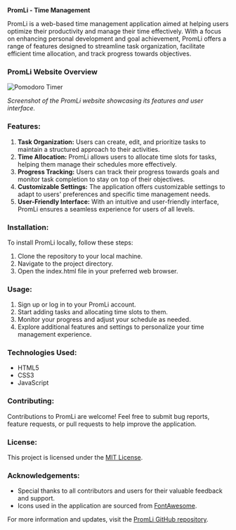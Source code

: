 **PromLi - Time Management**

PromLi is a web-based time management application aimed at helping users optimize their productivity and manage their time effectively. With a focus on enhancing personal development and goal achievement, PromLi offers a range of features designed to streamline task organization, facilitate efficient time allocation, and track progress towards objectives.

### PromLi Website Overview

![Pomodoro Timer](https://github.com/ind-abhishek/PromLi-TimeManagement/assets/101976775/c719b3d7-fe86-4ecd-b63e-b23c85c427dd)


*Screenshot of the PromLi website showcasing its features and user interface.*

### Features:
1. **Task Organization:** Users can create, edit, and prioritize tasks to maintain a structured approach to their activities.
2. **Time Allocation:** PromLi allows users to allocate time slots for tasks, helping them manage their schedules more effectively.
3. **Progress Tracking:** Users can track their progress towards goals and monitor task completion to stay on top of their objectives.
4. **Customizable Settings:** The application offers customizable settings to adapt to users' preferences and specific time management needs.
5. **User-Friendly Interface:** With an intuitive and user-friendly interface, PromLi ensures a seamless experience for users of all levels.

### Installation:
To install PromLi locally, follow these steps:
1. Clone the repository to your local machine.
2. Navigate to the project directory.
3. Open the index.html file in your preferred web browser.

### Usage:
1. Sign up or log in to your PromLi account.
2. Start adding tasks and allocating time slots to them.
3. Monitor your progress and adjust your schedule as needed.
4. Explore additional features and settings to personalize your time management experience.

### Technologies Used:
- HTML5
- CSS3
- JavaScript

### Contributing:
Contributions to PromLi are welcome! Feel free to submit bug reports, feature requests, or pull requests to help improve the application.

### License:
This project is licensed under the [MIT License](LICENSE).

### Acknowledgements:
- Special thanks to all contributors and users for their valuable feedback and support.
- Icons used in the application are sourced from [FontAwesome](https://fontawesome.com/).

For more information and updates, visit the [PromLi GitHub repository](https://github.com/yourusername/PromLi).
